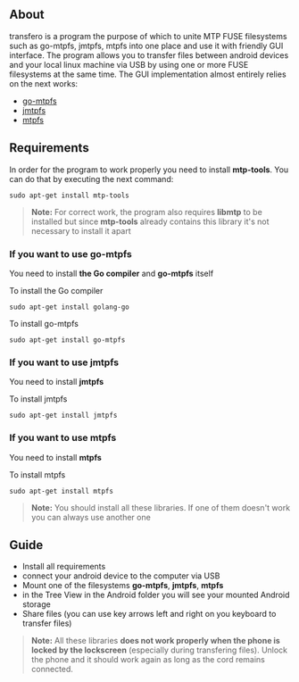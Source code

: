 ## About

transfero is a program the purpose of which to unite MTP FUSE filesystems
such as go-mtpfs, jmtpfs, mtpfs into one place and use it with friendly GUI interface.
The program allows you to transfer files between android devices and your local linux machine
via USB by using one or more FUSE filesystems at the same time. The GUI implementation almost
entirely relies on the next works:
* [go-mtpfs](https://github.com/hanwen/go-mtpfs)
* [jmtpfs](https://github.com/kiorky/jmtpfs)
* [mtpfs](https://github.com/cjd/mtpfs)

## Requirements
In order for the program to work properly you need to install **mtp-tools**. You can do that
by executing the next command:
```
sudo apt-get install mtp-tools
```


> **Note:** For correct work, the program also requires **libmtp** to be installed but since **mtp-tools**
> already contains this library it's not necessary to install it apart

### If you want to use **go-mtpfs**
 You need to install **the Go compiler** and **go-mtpfs** itself

 To install the Go compiler
```
sudo apt-get install golang-go
```

To install go-mtpfs
```
sudo apt-get install go-mtpfs
```
### If you want to use **jmtpfs**
 You need to install **jmtpfs**

 To install jmtpfs
 ```
 sudo apt-get install jmtpfs
 ```
### If you want to use **mtpfs**
You need to install **mtpfs**

To install mtpfs
```
sudo apt-get install mtpfs
```

> **Note:** You should install all these libraries. If one of them doesn't work you can always use another one

## Guide
* Install all requirements
* connect your android device to the computer via USB
* Mount one of the filesystems **go-mtpfs**, **jmtpfs**, **mtpfs**
* in the Tree View in the Android folder you will see your mounted Android storage
* Share files (you can use key arrows left and right on you keyboard to transfer files)

> **Note:** All these libraries **does not work properly when the phone is locked by the lockscreen**
> (especially during transfering files). Unlock the phone and it should work again as long as
> the cord remains connected.